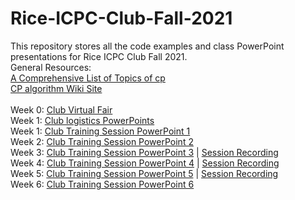 # Rice-ICPC-Club-Fall-2021
This repository stores all the code examples and class PowerPoint presentations for Rice ICPC Club Fall 2021.</br>
General Resources:</br>
[A Comprehensive List of Topics of cp](https://docs.google.com/document/d/1_dc3Ifg7Gg1LxhiqMMmE9UbTsXpdRiYh4pKILYG2eA4/edit)</br>
[CP algorithm Wiki Site](https://cp-algorithms.com/)</br>
  </br>
Week 0: [Club Virtual Fair](https://docs.google.com/presentation/d/15biZsjvp2y-UyB-x8dSTH25WNEXiNlFp-HdNSlkDmV8/edit#slide=id.gea5974ed74_0_290)</br>
Week 1: [Club logistics PowerPoints](https://docs.google.com/presentation/d/1ZR-aHtWjq7mfib_V-bKphugBAwjmYDZvI1AngG1gM6s/edit#slide=id.gc6f73a04f_0_0)</br>
Week 1: [Club Training Session PowerPoint 1](https://docs.google.com/presentation/d/1XUL8zTCotBzhmb_cWXow4QX8vdBcrv2F-CzoYfkQ7Lk/edit?usp=sharing)</br>
Week 2: [Club Training Session PowerPoint 2](https://docs.google.com/presentation/d/1gKIr7iX5LhmOhXjcyIJr4teNR-oMbpCVdiz_zCqPsb4/edit?usp=sharing)</br>
Week 3: [Club Training Session PowerPoint 3](https://docs.google.com/presentation/d/1EZnoRdOsgpsGIdlccwfjY94NgTgtIi_fnPrH_OuKOlI/edit?usp=sharing)  |  [Session Recording](https://riceuniversity.zoom.us/rec/play/dxQQkv2RTDkrHNjF_hpesO5tuCkpcua-kridQDly100ENZkEqxPMoKb2iAvsIwFKjjZ6xkX0IQlD0_SH.ZmL0-GvBliP4ZJmx?continueMode=true&_x_zm_rtaid=H--hGLGoR82YnwV49DXs7A.1633013944050.8a89093a0ad79e7f146792312d23603f&_x_zm_rhtaid=361) </br>
Week 4: [Club Training Session PowerPoint 4](https://docs.google.com/presentation/d/1EZnoRdOsgpsGIdlccwfjY94NgTgtIi_fnPrH_OuKOlI/edit?usp=sharing)  |  [Session Recording](https://riceuniversity.zoom.us/rec/play/C4gWRFQ0r_bDlH4c4Izzy6ZnXfqD0fVdTf_Ow9ijEKI1N5Zv70USo-WGL1yUs8PpdKY1yTBJLCG-f0so.NPX7IM2VsH-EHAk9?continueMode=true&_x_zm_rtaid=LmBM5_z7Ti6BGHYS3yP7CA.1633797829000.1c39c9fbec21be8e65e21ddbba3cd6c0&_x_zm_rhtaid=794)</br>
Week 5: [Club Training Session PowerPoint 5](https://docs.google.com/presentation/d/1RwKI6kOwpsyRk3jDwFPwVIFFVp5PDST2SOlZWLskp4w/edit?usp=sharing)  |  [Session Recording](https://riceuniversity.zoom.us/rec/share/uAD78EAyXZbeap3zFpn-MuIfkFaDoXCeDlyOWrWEbT7z64-3kdmvj5VaLh8Da5bQ._y_8fjchZz1RBh57)</br>
Week 6: [Club Training Session PowerPoint 6](https://docs.google.com/presentation/d/1d6ZvTZXlITxxqQ1ITMYg-lr3uaVl6s8kTV9lO6sKJu0/edit?usp=sharing)